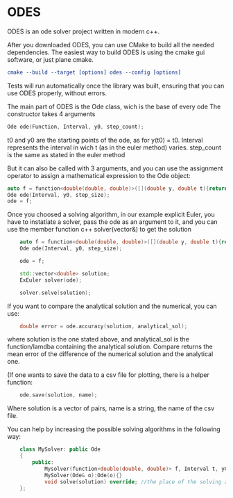 # ODES
ODES is an ode solver project written in modern c++.

After you downloaded ODES, you can use CMake to build all the needed dependencies. 
The easiest way to build ODES is using the cmake gui software, or just plane cmake.
```cmake
cmake --build --target [options] odes --config [options]
```
Tests will run automatically once the library was built, ensuring that you can use ODES properly, without errors.



The main part of ODES is the Ode class, wich is the base of every ode
The constructor takes 4 arguments

```c++
Ode ode(Function, Interval, y0, step_count);
```

t0 and y0 are the starting points of the ode, as for y(t0) = t0.
Interval represents the interval in wich t (as in the euler method) varies.
step_count is the same as stated in the euler method

But it can also be called with 3 arguments, and you can use the assignment operator to assign a mathematical expression to the Ode object:


```c++
auto f = function<double(double, double)>([](double y, double t){return y*t}); //aurguments alwas have to be in the order (y,t) 
Ode ode(Interval, y0, step_size);
ode = f;
```



Once you choosed a solving algorithm, in our example explicit Euler, you have to instatiate a solver, pass the ode as an argument to it, and you can use the member function c++ solver(vector<double>&) to get the solution



```c++ 
    auto f = function<double(double, double)>([](double y, double t){return y*t}); //aurguments alwas have to be in the order (y,t) 
    Ode ode(Interval, y0, step_size);

    ode = f;

    std::vector<double> solution;
    ExEuler solver(ode);

    solver.solve(solution);
```

If you want to compare the analytical solution and the numerical, you can use:

```c++
    double error = ode.accuracy(solution, analytical_sol);
```


    

where solution is the one stated above, and analytical_sol is the function/lamdba containing the analytical solution.
Compare returns the mean error of the difference of the numerical solution and the analytical one.


(If one wants to save the data to a csv file for plotting, there is a helper function:



```c++
    ode.save(solution, name);
```


Where solution is a vector of pairs, name is a string, the name of the csv file.

You can help by increasing the possible solving algorithms in the following way:


```c++
    class MySolver: public Ode
    {
        public:
            Mysolver(function<double(double, double)> f, Interval t, y0, step): f(f), time(t), y0(y0), step(step){}
            MySolver(Ode& o):Ode(o){}
            void solve(solution) override; //the place of the solving algorithm
    };
```

